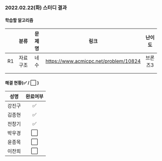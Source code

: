 ### 2022.02.22(화) 스터디 결과

#### 학습할 알고리즘

|      |   분류   | 문제명 |                 링크                  | 난이도  |
| :--: | :------: | :----: | :-----------------------------------: | :-----: |
|  R1  | 자료구조 | 네 수  | https://www.acmicpc.net/problem/10824 | 브론즈3 |
|      |          |        |                                       |         |
|      |          |        |                                       |         |

#### 해결 현황(:white_check_mark: / :white_large_square:  )

|  성명  |       완료여부       |
| :----: | :------------------: |
| 강진구 | :white_check_mark: |
| 김종현 | :white_check_mark: |
| 전창기 | :white_check_mark: |
| 박우경 |:white_large_square:|
| 윤종목 | :white_large_square: |
| 이찬희 | :white_large_square: |
